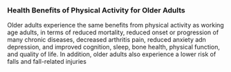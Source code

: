 ### Health Benefits of Physical Activity for Older Adults

Older adults experience the same benefits from physical activity as working age adults, in terms of reduced mortality, reduced onset or progression of many chronic diseases, decreased arthritis pain, reduced anxiety adn depression, and improved cognition, sleep, bone health, physical function, and quality of life. In addition, older adults also experience a lower risk of falls and fall-related injuries
